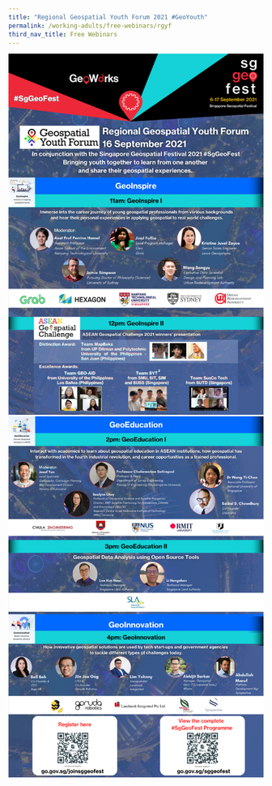 ```yaml
---
title: "Regional Geospatial Youth Forum 2021 #GeoYouth"
permalink: /working-adults/free-webinars/rgyf
third_nav_title: Free Webinars
---
```

[![Alt text for image on Isomer site](/images/rgyf.png)](https://go.gov.sg/sggeofestlive)[![Alt text for image on Isomer site](/images/rgyf1.png)](https://go.gov.sg/sggeofestlive)